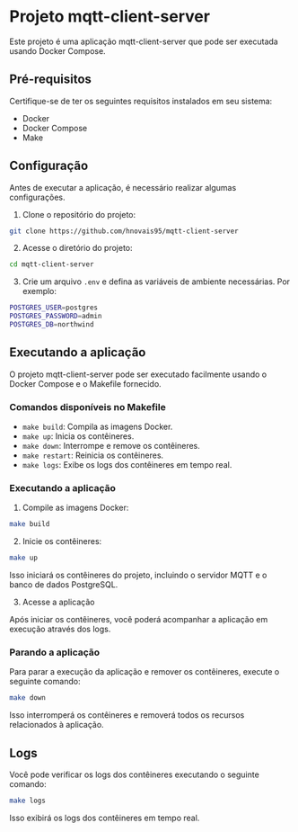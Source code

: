 # Projeto mqtt-client-server

Este projeto é uma aplicação mqtt-client-server que pode ser executada usando Docker Compose.

## Pré-requisitos

Certifique-se de ter os seguintes requisitos instalados em seu sistema:

- Docker
- Docker Compose
- Make

## Configuração

Antes de executar a aplicação, é necessário realizar algumas configurações. 

1. Clone o repositório do projeto:
```bash
git clone https://github.com/hnovais95/mqtt-client-server
```

2. Acesse o diretório do projeto:
```bash
cd mqtt-client-server
```

3. Crie um arquivo `.env` e defina as variáveis de ambiente necessárias. Por exemplo:
```bash
POSTGRES_USER=postgres
POSTGRES_PASSWORD=admin
POSTGRES_DB=northwind
```

## Executando a aplicação

O projeto mqtt-client-server pode ser executado facilmente usando o Docker Compose e o Makefile fornecido.

### Comandos disponíveis no Makefile

- `make build`: Compila as imagens Docker.
- `make up`: Inicia os contêineres.
- `make down`: Interrompe e remove os contêineres.
- `make restart`: Reinicia os contêineres.
- `make logs`: Exibe os logs dos contêineres em tempo real.

### Executando a aplicação

1. Compile as imagens Docker:
```bash
make build
```

2. Inicie os contêineres:
```bash
make up
```
Isso iniciará os contêineres do projeto, incluindo o servidor MQTT e o banco de dados PostgreSQL.


3. Acesse a aplicação

Após iniciar os contêineres, você poderá acompanhar a aplicação em execução através dos logs.

### Parando a aplicação

Para parar a execução da aplicação e remover os contêineres, execute o seguinte comando:
```bash
make down
```

Isso interromperá os contêineres e removerá todos os recursos relacionados à aplicação.

## Logs

Você pode verificar os logs dos contêineres executando o seguinte comando:
```bash
make logs
```

Isso exibirá os logs dos contêineres em tempo real.